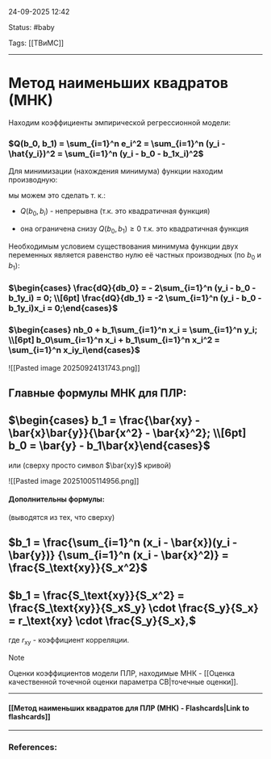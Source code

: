 
24-09-2025 12:42

Status: #baby 

Tags: [[ТВиМС]]

---
# Метод наименьших квадратов (МНК)


Находим коэффициенты эмпирической регрессионной модели:

### $Q(b_0, b_1) = \sum_{i=1}^n e_i^2 = \sum_{i=1}^n (y_i - \hat{y_i})^2 = \sum_{i=1}^n (y_i - b_0 - b_1x_i)^2$

Для минимизации (нахождения минимума) функции находим производную:

мы можем это сделать т. к.:

- $Q(b_0, b_i)$ - непрерывна (т.к. это квадратичная функция)
	
- она ограничена снизу $Q(b_0, b_1) \ge 0$ т.к. это квадратичная функция


Необходимым условием существования минимума функции двух переменных является равенство нулю её частных производных (по $b_0$ и $b_1$):

### $\begin{cases} \frac{dQ}{db_0} = - 2\sum_{i=1}^n (y_i - b_0 - b_1y_i) = 0; \\[6pt] \frac{dQ}{db_1} = -2 \sum_{i=1}^n (y_i - b_0 - b_1y_i)x_i = 0;\end{cases}$

### $\begin{cases} nb_0 + b_1\sum_{i=1}^n x_i = \sum_{i=1}^n y_i; \\[6pt] b_0\sum_{i=1}^n x_i + b_1\sum_{i=1}^n x_i^2 = \sum_{i=1}^n x_iy_i\end{cases}$

![[Pasted image 20250924131743.png]]


## Главные формулы МНК для ПЛР:

## $\begin{cases} b_1 = \frac{\bar{xy} - \bar{x}\bar{y}}{\bar{x^2} - \bar{x}^2}; \\[6pt] b_0 =  \bar{y} - b_1\bar{x}\end{cases}$

или (сверху просто символ $\bar{xy}$ кривой)

![[Pasted image 20251005114956.png]]

#### Дополнительны формулы:

(выводятся из тех, что сверху)

## $b_1 = \frac{\sum_{i=1}^n (x_i - \bar{x})(y_i - \bar{y})} {\sum_{i=1}^n (x_i - \bar{x}^2)} = \frac{S_\text{xy}}{S_x^2}$


## $b_1 = \frac{S_\text{xy}}{S_x^2} = \frac{S_\text{xy}}{S_xS_y} \cdot \frac{S_y}{S_x} = r_\text{xy} \cdot \frac{S_y}{S_x},$

где $r_\text{xy}$ - коэффициент корреляции.


> [!note]
> Оценки коэффициентов модели ПЛР, находимые МНК - [[Оценка качественной точечной оценки параметра СВ|точечные оценки]]. 

----
#### [[Метод наименьших квадратов для ПЛР (МНК) - Flashcards|Link to flashcards]]



---
### References:

